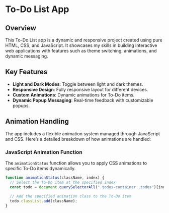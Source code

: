 
# To-Do List App

## Overview

This To-Do List app is a dynamic and responsive project created using pure HTML, CSS, and JavaScript. It showcases my skills in building interactive web applications with features such as theme switching, animations, and dynamic messaging.

## Key Features

- **Light and Dark Modes**: Toggle between light and dark themes.
- **Responsive Design**: Fully responsive layout for different devices.
- **Custom Animations**: Dynamic animations for To-Do items.
- **Dynamic Popup Messaging**: Real-time feedback with customizable popups.

## Animation Handling

The app includes a flexible animation system managed through JavaScript and CSS. Here’s a detailed breakdown of how animations are handled:

### JavaScript Animation Function

The `animationStatus` function allows you to apply CSS animations to specific To-Do items dynamically.

```javascript
function animationStatus(className, index) {
  // Select the To-Do item at the specified index
  const todo = document.querySelectorAll(".todos-container .todos")[index];
  
  // Add the specified animation class to the To-Do item
  todo.classList.add(className);
}
